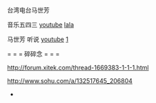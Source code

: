 
台湾电台马世芳

音乐五四三 [youtube](https://www.youtube.com/watch?v=GVRC0gIbWig&list=RDGVRC0gIbWig#t=43) [lala](http://www.ximalaya.com/11667157/album/4061901)

马世芳 听说 [youtube](https://www.youtube.com/playlist?list=PL_q006uH9CvW35JQLhd3KgiHqsuQT-OLW) [1](
https://www.youtube.com/playlist?list=PLATwx1z00HsdtdQNeu_lxhNll8y7g3fmx)

= = = 碎碎念 = = =

http://forum.xitek.com/thread-1669383-1-1-1.html

http://www.sohu.com/a/132517645_206804

- 
